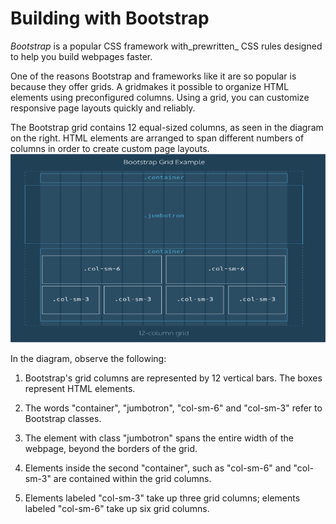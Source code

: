 # Building with Bootstrap

_Bootstrap_ is a popular CSS framework with_prewritten_ CSS rules designed to help you build webpages faster.



One of the reasons Bootstrap and frameworks like it are so popular is because they offer grids. A gridmakes it possible to organize HTML elements using preconfigured columns. Using a grid, you can customize responsive page layouts quickly and reliably.

The Bootstrap grid contains 12 equal-sized columns, as seen in the diagram on the right. HTML elements are arranged to span different numbers of columns in order to create custom page layouts.![](/jquery/bootstrap.png)

In the diagram, observe the following:

1. Bootstrap's grid columns are represented by 12 vertical bars. The boxes represent HTML elements.





2. The words "container", "jumbotron", "col-sm-6" and "col-sm-3" refer to Bootstrap classes. 





3. The element with class "jumbotron" spans the entire width of the webpage, beyond the borders of the grid. 





4. Elements inside the second "container", such as "col-sm-6" and "col-sm-3" are contained within the grid columns. 





5. Elements labeled "col-sm-3" take up three grid columns; elements labeled "col-sm-6" take up six grid columns.






